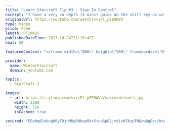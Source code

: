 ```yaml
---
title: "Learn Starcraft Tip #3 - Stay In Control"
excerpt: "I have a very in depth (4 mins) guide on the shift key as well here https://www.youtube.com/watch?v=7x9pHr544oY"
originalUrl: https://youtube.com/watch?v=iFl_pEE9WVU
type: video
price: Free
length: PT1M42S
publishedDateTime: 2017-10-24T21:18:42Z
heat: 50

featuredContent: "<iframe width=\"800\" height=\"500\" frameborder=\"0\" src=\"https://www.youtube.com/embed/iFl_pEE9WVU\" allow=\"accelerometer; autoplay; encrypted-media; gyroscope; picture-in-picture\" allowfullscreen></iframe>"

provider:
  name: WinterStarcraft
  domain: youtube.com

topics:
  - StarCraft 2

images:
  - url: https://i.ytimg.com/vi/iFl_pEE9WVU/maxresdefault.jpg
    width: 1280
    height: 720
    isCached: true

secured: "EGpNq02abvghRyTUjdMUgRNbep0k+5+uaSpD2jvdioHTAzpTNQxwQqDz+/WveujmfwULHdJc2pC3MgfahLo3H86xmV/Zt7f1nzFaxOJXKSBTseZRIPPjWMmVPCAFqaVbbOiNQt1bGWQM0PLOBqOEcWbjyMHyl0J+NS0huNjfCmLyiGhFEfqD1AR0nbBf5kygF2FEeicwbETuNElG9SWmdvHJ6mPa0qznqCh9F0N8YO9lwGpBMuV7f2htxgsl2drHJ1EcL57xj0oqxSIvLtx5plGS4i+bphCIvHCLsjVjASF2h1bPl+n1WZMT07XvoyewYaMErOU6shzOA6kHidi11J1qy5bq1UjDjZ4BZ5FwYQtmXSQZ+k7hNVGLnicIOFFneWNnxdoyMSM+VHS1Dzt7PIc1bZ7no7hmce7MMyLPcBs=;4FRkrkecwwUKN9VF4+OpPw=="
---
```


